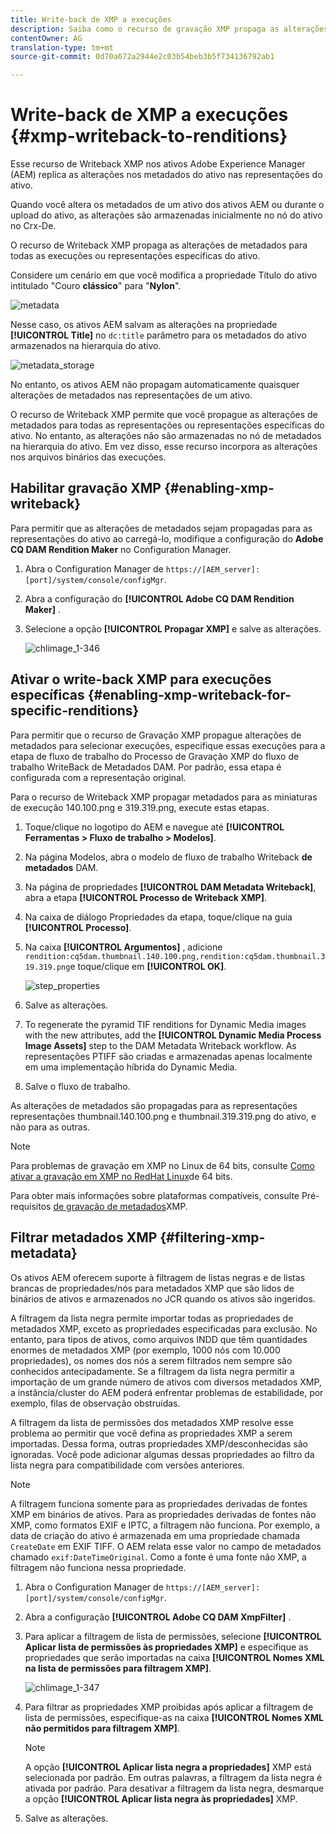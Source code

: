 ```yaml
---
title: Write-back de XMP a execuções
description: Saiba como o recurso de gravação XMP propaga as alterações de metadados de um ativo para todas as execuções ou representações específicas do ativo.
contentOwner: AG
translation-type: tm+mt
source-git-commit: 0d70a672a2944e2c03b54beb3b5f734136792ab1

---
```



# Write-back de XMP a execuções {#xmp-writeback-to-renditions}

Esse recurso de Writeback XMP nos ativos Adobe Experience Manager (AEM) replica as alterações nos metadados do ativo nas representações do ativo.

Quando você altera os metadados de um ativo dos ativos AEM ou durante o upload do ativo, as alterações são armazenadas inicialmente no nó do ativo no Crx-De.

O recurso de Writeback XMP propaga as alterações de metadados para todas as execuções ou representações específicas do ativo.

Considere um cenário em que você modifica a propriedade Título do ativo intitulado &quot;Couro **clássico**&quot; para &quot;**Nylon**&quot;.

![metadata](assets/metadata.png)

Nesse caso, os ativos AEM salvam as alterações na propriedade **[!UICONTROL Title]** no `dc:title` parâmetro para os metadados do ativo armazenados na hierarquia do ativo.

![metadata_storage](assets/metadata_stored.png)

No entanto, os ativos AEM não propagam automaticamente quaisquer alterações de metadados nas representações de um ativo.

O recurso de Writeback XMP permite que você propague as alterações de metadados para todas as representações ou representações específicas do ativo. No entanto, as alterações não são armazenadas no nó de metadados na hierarquia do ativo. Em vez disso, esse recurso incorpora as alterações nos arquivos binários das execuções.

## Habilitar gravação XMP {#enabling-xmp-writeback}

Para permitir que as alterações de metadados sejam propagadas para as representações do ativo ao carregá-lo, modifique a configuração do **Adobe CQ DAM Rendition Maker** no Configuration Manager.

1. Abra o Configuration Manager de `https://[AEM_server]:[port]/system/console/configMgr`.
1. Abra a configuração do **[!UICONTROL Adobe CQ DAM Rendition Maker]** .
1. Selecione a opção **[!UICONTROL Propagar XMP]** e salve as alterações.

   ![chlimage_1-346](assets/chlimage_1-346.png)

## Ativar o write-back XMP para execuções específicas {#enabling-xmp-writeback-for-specific-renditions}

Para permitir que o recurso de Gravação XMP propague alterações de metadados para selecionar execuções, especifique essas execuções para a etapa de fluxo de trabalho do Processo de Gravação XMP do fluxo de trabalho WriteBack de Metadados DAM. Por padrão, essa etapa é configurada com a representação original.

Para o recurso de Writeback XMP propagar metadados para as miniaturas de execução 140.100.png e 319.319.png, execute estas etapas.

1. Toque/clique no logotipo do AEM e navegue até **[!UICONTROL Ferramentas > Fluxo de trabalho > Modelos]**.
1. Na página Modelos, abra o modelo de fluxo de trabalho Writeback **de metadados** DAM.
1. Na página de propriedades **[!UICONTROL DAM Metadata Writeback]**, abra a etapa **[!UICONTROL Processo de Writeback XMP]**.
1. Na caixa de diálogo Propriedades da etapa, toque/clique na guia **[!UICONTROL Processo]**.
1. Na caixa **[!UICONTROL Argumentos]** , adicione `rendition:cq5dam.thumbnail.140.100.png,rendition:cq5dam.thumbnail.319.319.png`e toque/clique em **[!UICONTROL OK]**.

   ![step_properties](assets/step_properties.png)

1. Salve as alterações.
1. To regenerate the pyramid TIF renditions for Dynamic Media images with the new attributes, add the **[!UICONTROL Dynamic Media Process Image Assets]** step to the DAM Metadata Writeback workflow.
As representações PTIFF são criadas e armazenadas apenas localmente em uma implementação híbrida do Dynamic Media.

1. Salve o fluxo de trabalho.

As alterações de metadados são propagadas para as representações representações thumbnail.140.100.png e thumbnail.319.319.png do ativo, e não para as outras.

>[!NOTE]
>
>Para problemas de gravação em XMP no Linux de 64 bits, consulte [Como ativar a gravação em XMP no RedHat Linux](https://helpx.adobe.com/experience-manager/kb/enable-xmp-write-back-64-bit-redhat.html)de 64 bits.
>
>Para obter mais informações sobre plataformas compatíveis, consulte Pré-requisitos [de gravação de metadados](/help/sites-deploying/technical-requirements.md#requirements-for-aem-assets-xmp-metadata-write-back)XMP.

## Filtrar metadados XMP {#filtering-xmp-metadata}

Os ativos AEM oferecem suporte à filtragem de listas negras e de listas brancas de propriedades/nós para metadados XMP que são lidos de binários de ativos e armazenados no JCR quando os ativos são ingeridos.

A filtragem da lista negra permite importar todas as propriedades de metadados XMP, exceto as propriedades especificadas para exclusão. No entanto, para tipos de ativos, como arquivos INDD que têm quantidades enormes de metadados XMP (por exemplo, 1000 nós com 10.000 propriedades), os nomes dos nós a serem filtrados nem sempre são conhecidos antecipadamente. Se a filtragem da lista negra permitir a importação de um grande número de ativos com diversos metadados XMP, a instância/cluster do AEM poderá enfrentar problemas de estabilidade, por exemplo, filas de observação obstruídas.

A filtragem da lista de permissões dos metadados XMP resolve esse problema ao permitir que você defina as propriedades XMP a serem importadas. Dessa forma, outras propriedades XMP/desconhecidas são ignoradas. Você pode adicionar algumas dessas propriedades ao filtro da lista negra para compatibilidade com versões anteriores.

>[!NOTE]
>
>A filtragem funciona somente para as propriedades derivadas de fontes XMP em binários de ativos. Para as propriedades derivadas de fontes não XMP, como formatos EXIF e IPTC, a filtragem não funciona. Por exemplo, a data de criação do ativo é armazenada em uma propriedade chamada `CreateDate` em EXIF TIFF. O AEM relata esse valor no campo de metadados chamado `exif:DateTimeOriginal`. Como a fonte é uma fonte não XMP, a filtragem não funciona nessa propriedade.

1. Abra o Configuration Manager de `https://[AEM_server]:[port]/system/console/configMgr`.
1. Abra a configuração **[!UICONTROL Adobe CQ DAM XmpFilter]** .
1. Para aplicar a filtragem de lista de permissões, selecione **[!UICONTROL Aplicar lista de permissões às propriedades XMP]** e especifique as propriedades que serão importadas na caixa **[!UICONTROL Nomes XML na lista de permissões para filtragem XMP]**.

   ![chlimage_1-347](assets/chlimage_1-347.png)

1. Para filtrar as propriedades XMP proibidas após aplicar a filtragem de lista de permissões, especifique-as na caixa **[!UICONTROL Nomes XML não permitidos para filtragem XMP]**.

   >[!NOTE]
   >
   >A opção **[!UICONTROL Aplicar lista negra a propriedades]** XMP está selecionada por padrão. Em outras palavras, a filtragem da lista negra é ativada por padrão. Para desativar a filtragem da lista negra, desmarque a opção **[!UICONTROL Aplicar lista negra às propriedades]** XMP.

1. Salve as alterações.

